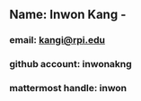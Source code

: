## Name: Inwon Kang - 
### email: kangi@rpi.edu 
### github account: inwonakng
### mattermost handle: inwon
